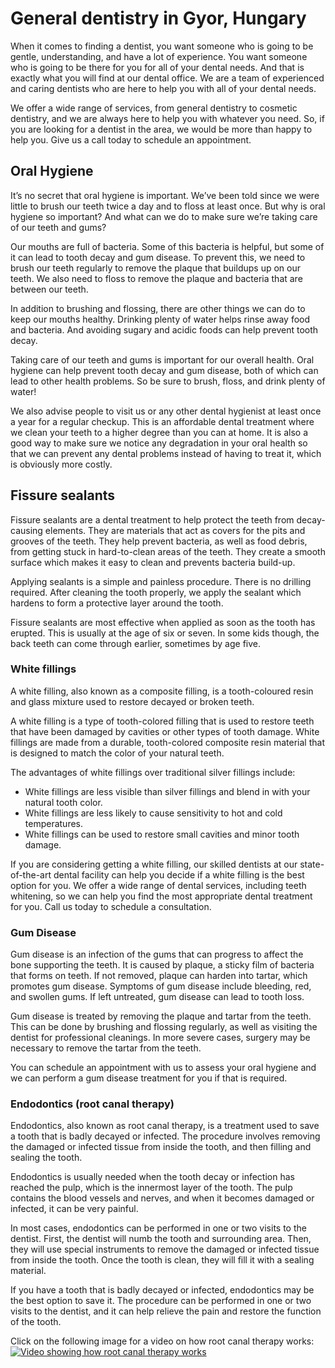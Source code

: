 # General dentistry in Gyor, Hungary

When it comes to finding a dentist, you want someone who is going to be gentle, understanding, and have a lot of experience. You want someone who is going to be there for you for all of your dental needs. And that is exactly what you will find at our dental office. We are a team of experienced and caring dentists who are here to help you with all of your dental needs.

We offer a wide range of services, from general dentistry to cosmetic dentistry, and we are always here to help you with whatever you need. So, if you are looking for a dentist in the area, we would be more than happy to help you. Give us a call today to schedule an appointment.

## Oral Hygiene
It’s no secret that oral hygiene is important. We’ve been told since we were little to brush our teeth twice a day and to floss at least once. But why is oral hygiene so important? And what can we do to make sure we’re taking care of our teeth and gums?

Our mouths are full of bacteria. Some of this bacteria is helpful, but some of it can lead to tooth decay and gum disease. To prevent this, we need to brush our teeth regularly to remove the plaque that buildups up on our teeth. We also need to floss to remove the plaque and bacteria that are between our teeth.

In addition to brushing and flossing, there are other things we can do to keep our mouths healthy. Drinking plenty of water helps rinse away food and bacteria. And avoiding sugary and acidic foods can help prevent tooth decay.

Taking care of our teeth and gums is important for our overall health. Oral hygiene can help prevent tooth decay and gum disease, both of which can lead to other health problems. So be sure to brush, floss, and drink plenty of water!

We also advise people to visit us or any other dental hygienist at least once a year for a regular checkup. This is an affordable dental treatment where we clean your teeth to a higher degree than you can at home. It is also a good way to make sure we notice any degradation in your oral health so that we can prevent any dental problems instead of having to treat it, which is obviously more costly.

## Fissure sealants

Fissure sealants are a dental treatment to help protect the teeth from decay-causing elements. They are materials that act as covers for the pits and grooves of the teeth. They help prevent bacteria, as well as food debris, from getting stuck in hard-to-clean areas of the teeth. They create a smooth surface which makes it easy to clean and prevents bacteria build-up.

Applying sealants is a simple and painless procedure. There is no drilling required. After cleaning the tooth properly, we apply the sealant which hardens to form a protective layer around the tooth.

Fissure sealants are most effective when applied as soon as the tooth has erupted. This is usually at the age of six or seven. In some kids though, the back teeth can come through earlier, sometimes by age five.

### White fillings
A white filling, also known as a composite filling, is a tooth-coloured resin and glass mixture used to restore decayed or broken teeth.

A white filling is a type of tooth-colored filling that is used to restore teeth that have been damaged by cavities or other types of tooth damage. White fillings are made from a durable, tooth-colored composite resin material that is designed to match the color of your natural teeth.

The advantages of white fillings over traditional silver fillings include:
- White fillings are less visible than silver fillings and blend in with your natural tooth color.
- White fillings are less likely to cause sensitivity to hot and cold temperatures.
- White fillings can be used to restore small cavities and minor tooth damage.

If you are considering getting a white filling, our skilled dentists at our state-of-the-art dental facility can help you decide if a white filling is the best option for you. We offer a wide range of dental services, including teeth whitening, so we can help you find the most appropriate dental treatment for you. Call us today to schedule a consultation.

### Gum Disease
Gum disease is an infection of the gums that can progress to affect the bone supporting the teeth. It is caused by plaque, a sticky film of bacteria that forms on teeth. If not removed, plaque can harden into tartar, which promotes gum disease. Symptoms of gum disease include bleeding, red, and swollen gums. If left untreated, gum disease can lead to tooth loss.

Gum disease is treated by removing the plaque and tartar from the teeth. This can be done by brushing and flossing regularly, as well as visiting the dentist for professional cleanings. In more severe cases, surgery may be necessary to remove the tartar from the teeth.

You can schedule an appointment with us to assess your oral hygiene and we can perform a gum disease treatment for you if that is required.

### Endodontics (root canal therapy)

Endodontics, also known as root canal therapy, is a treatment used to save a tooth that is badly decayed or infected. The procedure involves removing the damaged or infected tissue from inside the tooth, and then filling and sealing the tooth.

Endodontics is usually needed when the tooth decay or infection has reached the pulp, which is the innermost layer of the tooth. The pulp contains the blood vessels and nerves, and when it becomes damaged or infected, it can be very painful.

In most cases, endodontics can be performed in one or two visits to the dentist. First, the dentist will numb the tooth and surrounding area. Then, they will use special instruments to remove the damaged or infected tissue from inside the tooth. Once the tooth is clean, they will fill it with a sealing material.

If you have a tooth that is badly decayed or infected, endodontics may be the best option to save it. The procedure can be performed in one or two visits to the dentist, and it can help relieve the pain and restore the function of the tooth.

Click on the following image for a video on how root canal therapy works:
[![Video showing how root canal therapy works](https://img.youtube.com/vi/_oP7Zx52H90/0.jpg)](https://www.youtube.com/watch?v=_oP7Zx52H90&t=40)
